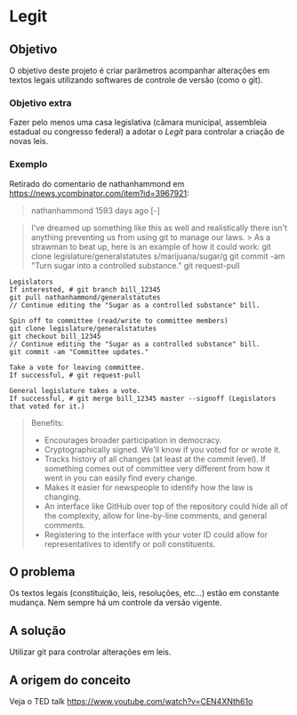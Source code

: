 # Legit

## Objetivo
O objetivo deste projeto é criar parâmetros acompanhar alterações em textos legais utilizando softwares de controle de versão (como o git).

### Objetivo extra
Fazer pelo menos uma casa legislativa (câmara municipal, assembleia estadual ou congresso federal) a adotar o *Legit* para controlar a criação de novas leis.

### Exemplo

Retirado do comentario de nathanhammond em https://news.ycombinator.com/item?id=3967921:

> nathanhammond 1593 days ago [-]

> I've dreamed up something like this as well and realistically there isn't anything preventing us from using git to manage our laws. > As a strawman to beat up, here is an example of how it could work:
    git clone legislature/generalstatutes
    s/marijuana/sugar/g
    git commit -am "Turn sugar into a controlled substance."
    git request-pull

    Legislators
    If interested, # git branch bill_12345
    git pull nathanhammond/generalstatutes
    // Continue editing the "Sugar as a controlled substance" bill.

    Spin off to committee (read/write to committee members)
    git clone legislature/generalstatutes
    git checkout bill_12345
    // Continue editing the "Sugar as a controlled substance" bill.
    git commit -am "Committee updates."

    Take a vote for leaving committee.
    If successful, # git request-pull

    General legislature takes a vote.
    If successful, # git merge bill_12345 master --signoff (Legislators that voted for it.)

> Benefits:
> - Encourages broader participation in democracy.
> - Cryptographically signed. We'll know if you voted for or wrote it.
> - Tracks history of all changes (at least at the commit level). If something comes out of committee very different from how it went in you can easily find every change.
> - Makes it easier for newspeople to identify how the law is changing.
> - An interface like GitHub over top of the repository could hide all of the complexity, allow for line-by-line comments, and general comments.
> - Registering to the interface with your voter ID could allow for representatives to identify or poll constituents.

## O problema

Os textos legais (constituição, leis, resoluções, etc...) estão em constante mudança. Nem sempre há um controle da versão vigente. 

## A solução

Utilizar git para controlar alterações em leis.

## A origem do conceito

Veja o TED talk
https://www.youtube.com/watch?v=CEN4XNth61o

